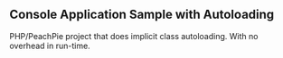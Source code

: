 ## Console Application Sample with Autoloading

PHP/PeachPie project that does implicit class autoloading. With no overhead in run-time.